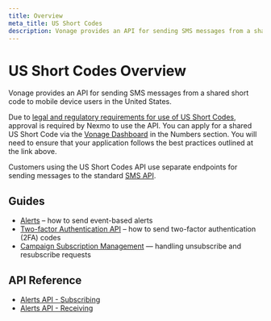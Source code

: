```yaml
---
title: Overview
meta_title: US Short Codes
description: Vonage provides an API for sending SMS messages from a shared short code to mobile device users in the United States. (Nexmo is now Vonage)
---
```


# US Short Codes Overview

Vonage provides an API for sending SMS messages from a shared short code to mobile device users in the United States.

Due to [legal and regulatory requirements for use of US Short Codes](https://help.nexmo.com/hc/en-us/articles/204015403-Preapproved-US-Short-Codes-compliance-requirements), approval is required by Nexmo to use the API. You can apply for a shared US Short Code via the [Vonage Dashboard](https://dashboard.nexmo.com) in the Numbers section. You will need to ensure that your application follows the best practices outlined at the link above.

Customers using the US Short Codes API use separate endpoints for sending messages to the standard [SMS API](/messaging/sms/overview).

## Guides

* [Alerts](/messaging/us-short-codes/guides/alerts) – how to send event-based alerts
* [Two-factor Authentication API](/messaging/us-short-codes/guides/2fa) – how to send two-factor authentication (2FA) codes
* [Campaign Subscription Management](/messaging/us-short-codes/guides/campaign-subscription-management) — handling unsubscribe and resubscribe requests

## API Reference

* [Alerts API - Subscribing](/api/sms/us-short-codes/alerts/subscription)
* [Alerts API - Receiving](/api/sms/us-short-codes/alerts/sending)
